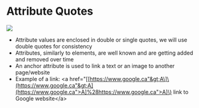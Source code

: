 # Attribute Quotes

[![](../.gitbook/assets/attribute-quotes.png)](https://clearlydecoded.com/anatomy-of-html-tag)

* Attribute values are enclosed in double or single quotes, we will use double quotes for consistency
* Attributes, similarly to elements, are well known and are getting added and removed over time
* An anchor attribute is used to link a text or an image to another page/website
* Example of a link: &lt;a href="\[[https://www.google.ca"&gt;A\]\(https://www.google.ca"&gt;A](https://www.google.ca">A]%28https://www.google.ca">A)\) link to Google website&lt;/a&gt;

